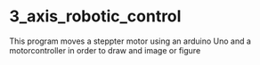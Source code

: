 # 3_axis_robotic_control

This program moves a steppter motor using an arduino Uno and a motorcontroller in order to draw and image or figure
